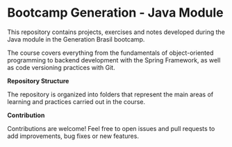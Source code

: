 # Bootcamp Generation - Java Module
<p>This repository contains projects, exercises and notes developed during the Java module in the Generation Brasil bootcamp.</p> 
<p>The course covers everything from the fundamentals of object-oriented programming to backend development with the Spring Framework, as well as code versioning practices with Git.</p>

<b>Repository Structure</b>
<p>The repository is organized into folders that represent the main areas of learning and practices carried out in the course.</p>

<b>Contribution</b>
<p>Contributions are welcome! Feel free to open issues and pull requests to add improvements, bug fixes or new features.</p>
